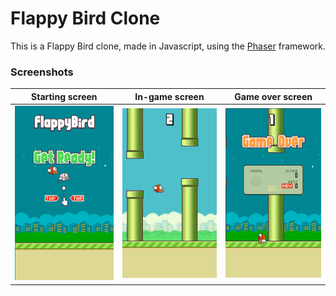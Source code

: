 # Flappy Bird Clone
This is a Flappy Bird clone, made in Javascript, using the [Phaser](https://phaser.io/download/release/2.6.2) framework.

### Screenshots

| Starting screen  | In-game screen | Game over screen 
| ------------- | ------------- | -------------
| ![Flappy Bird start screen](https://github.com/VasilisG/FlappyBirdClone/blob/master/Screenshots/flappyBirdClone_1.png)  | ![Flappy Bird start screen](https://github.com/VasilisG/FlappyBirdClone/blob/master/Screenshots/flappyBirdClone_3.png) | ![Flappy Bird start screen](https://github.com/VasilisG/FlappyBirdClone/blob/master/Screenshots/flappyBirdClone_2.png)

